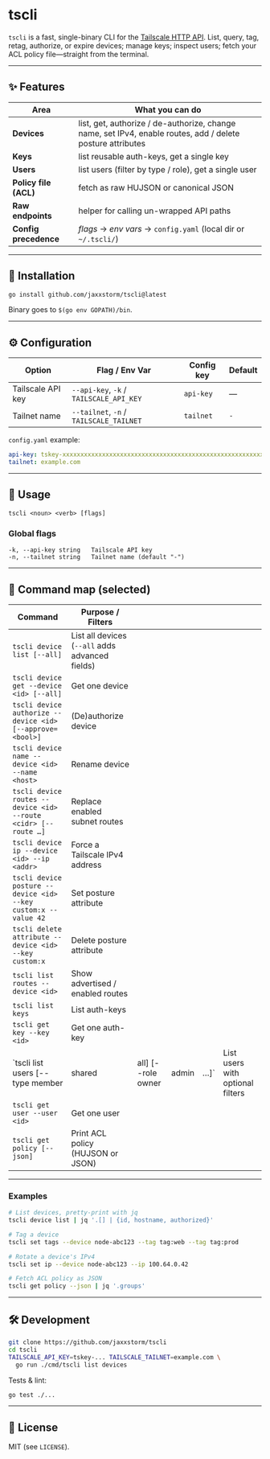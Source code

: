 # **tscli**

`tscli` is a fast, single-binary CLI for the [Tailscale HTTP API](https://tailscale.com/api).
List, query, tag, retag, authorize, or expire devices; manage keys; inspect users; fetch your ACL policy file—straight from the terminal.

---

## ✨ Features

| Area                  | What you can do                                                                                            |
| --------------------- | ---------------------------------------------------------------------------------------------------------- |
| **Devices**           | list, get, authorize / de-authorize, change name, set IPv4, enable routes, add / delete posture attributes |
| **Keys**              | list reusable auth-keys, get a single key                                                                  |
| **Users**             | list users (filter by type / role), get a single user                                                      |
| **Policy file (ACL)** | fetch as raw HUJSON or canonical JSON                                                                      |
| **Raw endpoints**     | helper for calling un-wrapped API paths                                                                    |
| **Config precedence** | *flags* → *env vars* → `config.yaml` (local dir or `~/.tscli/`)                                            |

---

## 🔧 Installation

```bash
go install github.com/jaxxstorm/tscli@latest
```

Binary goes to `$(go env GOPATH)/bin`.

---

## ⚙️ Configuration

| Option            | Flag / Env Var                          | Config key | Default |
| ----------------- | --------------------------------------- | ---------- | ------- |
| Tailscale API key | `--api-key`, `-k` / `TAILSCALE_API_KEY` | `api-key`  | ―       |
| Tailnet name      | `--tailnet`, `-n` / `TAILSCALE_TAILNET` | `tailnet`  | `-`     |

`config.yaml` example:

```yaml
api-key: tskey-xxxxxxxxxxxxxxxxxxxxxxxxxxxxxxxxxxxxxxxxxxxxxxxxxxxxxxxx
tailnet: example.com
```

---

## 🚀 Usage

```text
tscli <noun> <verb> [flags]
```

### Global flags

```
-k, --api-key string   Tailscale API key
-n, --tailnet string   Tailnet name (default "-")
```

---

## 📜 Command map (selected)

| Command                                                        | Purpose / Filters                               |                     |       |      |                                  |
| -------------------------------------------------------------- | ----------------------------------------------- | ------------------- | ----- | ---- | -------------------------------- |
| `tscli device list [--all]`                                    | List all devices (`--all` adds advanced fields) |                     |       |      |                                  |
| `tscli device get --device <id> [--all]`                       | Get one device                                  |                     |       |      |                                  |
| `tscli device authorize --device <id> [--approve=<bool>]`      | (De)authorize device                            |                     |       |      |                                  |
| `tscli device name --device <id> --name <host>`                | Rename device                                   |                     |       |      |                                  |
| `tscli device routes --device <id> --route <cidr> [--route …]` | Replace enabled subnet routes                   |                     |       |      |                                  |
| `tscli device ip --device <id> --ip <addr>`                    | Force a Tailscale IPv4 address                  |                     |       |      |                                  |
| `tscli device posture --device <id> --key custom:x --value 42` | Set posture attribute                           |                     |       |      |                                  |
| `tscli delete attribute --device <id> --key custom:x`          | Delete posture attribute                        |                     |       |      |                                  |
| `tscli list routes --device <id>`                              | Show advertised / enabled routes                |                     |       |      |                                  |
| `tscli list keys`                                              | List auth-keys                                  |                     |       |      |                                  |
| `tscli get key --key <id>`                                     | Get one auth-key                                |                     |       |      |                                  |
| \`tscli list users \[--type member                             | shared                                          | all] \[--role owner | admin | …]\` | List users with optional filters |
| `tscli get user --user <id>`                                   | Get one user                                    |                     |       |      |                                  |
| `tscli get policy [--json]`                                    | Print ACL policy (HUJSON or JSON)               |                     |       |      |                                  |

---

### Examples

```bash
# List devices, pretty-print with jq
tscli device list | jq '.[] | {id, hostname, authorized}'

# Tag a device
tscli set tags --device node-abc123 --tag tag:web --tag tag:prod

# Rotate a device's IPv4
tscli set ip --device node-abc123 --ip 100.64.0.42

# Fetch ACL policy as JSON
tscli get policy --json | jq '.groups'
```

---

## 🛠 Development

```bash
git clone https://github.com/jaxxstorm/tscli
cd tscli
TAILSCALE_API_KEY=tskey-... TAILSCALE_TAILNET=example.com \
  go run ./cmd/tscli list devices
```

Tests & lint:

```bash
go test ./...
```

---

## 📄 License

MIT (see `LICENSE`).
